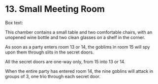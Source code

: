 # 13. Small Meeting Room

Box text:

This chamber contains a small table and two comfortable chairs,
with an unopened wine bottle and two clean glasses on a shelf
in the corner.


As soon as a party enters room 13 or 14, the goblims in room 15
will spy upon them through slits in the secret doors.

All the secret doors are one-way only, from 15 into 13 or 14.

When the entire party has entered room 14, the nine goblins will
attack in groups of 3, one trio through each secret door.

